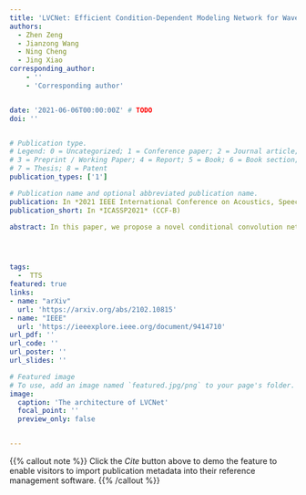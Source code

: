 ```yaml
---
title: 'LVCNet: Efficient Condition-Dependent Modeling Network for Waveform Generation'
authors:
  - Zhen Zeng
  - Jianzong Wang
  - Ning Cheng
  - Jing Xiao
corresponding_author:
    - ''
    - 'Corresponding author'


date: '2021-06-06T00:00:00Z' # TODO
doi: ''


# Publication type.
# Legend: 0 = Uncategorized; 1 = Conference paper; 2 = Journal article;
# 3 = Preprint / Working Paper; 4 = Report; 5 = Book; 6 = Book section;
# 7 = Thesis; 8 = Patent
publication_types: ['1']

# Publication name and optional abbreviated publication name.
publication: In *2021 IEEE International Conference on Acoustics, Speech and Signal Processing*
publication_short: In *ICASSP2021* (CCF-B)

abstract: In this paper, we propose a novel conditional convolution network, named location-variable convolution, to model the dependencies of the waveform sequence. Different from the use of unified convolution kernels in WaveNet to capture the dependencies of arbitrary waveform, the location-variable convolution uses convolution kernels with different coefficients to perform convolution operations on different waveform intervals, where the coefficients of kernels is predicted according to conditioning acoustic features, such as Mel-spectrograms. Based on location-variable convolutions, we design LVCNet for waveform generation, and apply it in Parallel WaveGAN to design more efficient vocoder. Experiments on the LJSpeech dataset show that our proposed model achieves a four-fold increase in synthesis speed compared to the original Parallel WaveGAN without any degradation in sound quality, which verifies the effectiveness of location-variable convolutions.




tags:
  -  TTS
featured: true
links:
- name: "arXiv"
  url: 'https://arxiv.org/abs/2102.10815'
- name: "IEEE"
  url: 'https://ieeexplore.ieee.org/document/9414710'
url_pdf: ''
url_code: ''
url_poster: ''
url_slides: ''

# Featured image
# To use, add an image named `featured.jpg/png` to your page's folder.
image:
  caption: 'The architecture of LVCNet'
  focal_point: ''
  preview_only: false


---
```


{{% callout note %}}
Click the _Cite_ button above to demo the feature to enable visitors to import publication metadata into their reference management software.
{{% /callout %}}

